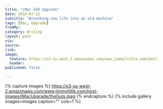 ```yaml
---
title: "iMac SSD Upgrade"
date: 2016-07-12
subtitle: "Breathing new life into an old machine"
tags: [Mac, Upgrade]
fromMy: 
category: Writing
layout: post
via: 
source: 
link: 
image:
  feature: https://s3-us-west-2.amazonaws.com/www.jimmylittle.com/post-images/iMacUpgrade/iMacUpgradeHeader.jpeg
  header:
published: false  
  
---
```


{% capture images %}
https://s3-us-west-2.amazonaws.com/www.jimmylittle.com/post-images/iMacUpgrade/theGuts.jpeg
{% endcapture %}
{% include gallery images=images caption="" cols=1 %}



